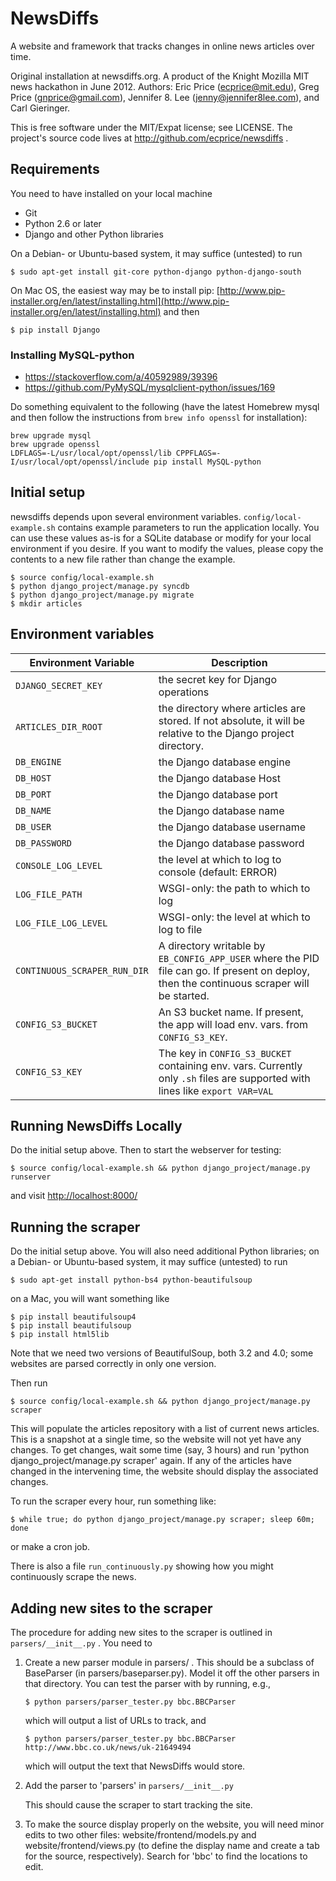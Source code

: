 NewsDiffs
==========

A website and framework that tracks changes in online news articles over time.

Original installation at newsdiffs.org.
A product of the Knight Mozilla MIT news hackathon in June 2012.
Authors: Eric Price (ecprice@mit.edu), Greg Price (gnprice@gmail.com), 
Jennifer 8. Lee (jenny@jennifer8lee.com), and Carl Gieringer.

This is free software under the MIT/Expat license; see LICENSE.
The project's source code lives at http://github.com/ecprice/newsdiffs .


Requirements
------------

You need to have installed on your local machine
* Git
* Python 2.6 or later
* Django and other Python libraries

On a Debian- or Ubuntu-based system, it may suffice (untested) to run

```
$ sudo apt-get install git-core python-django python-django-south
```

On Mac OS, the easiest way may be to install pip:
[http://www.pip-installer.org/en/latest/installing.html](http://www.pip-installer.org/en/latest/installing.html)
and then

```
$ pip install Django
```

### Installing MySQL-python

* https://stackoverflow.com/a/40592989/39396
* https://github.com/PyMySQL/mysqlclient-python/issues/169

Do something equivalent to the following (have the latest Homebrew mysql and 
then follow the instructions from `brew info openssl` for installation): 

```
brew upgrade mysql
brew upgrade openssl
LDFLAGS=-L/usr/local/opt/openssl/lib CPPFLAGS=-I/usr/local/opt/openssl/include pip install MySQL-python
```

Initial setup
-------------

newsdiffs depends upon several environment variables.
`config/local-example.sh` contains example parameters to run the application locally.
You can use these values as-is for a SQLite database or modify for your local 
environment if you desire.  If you want to modify the values, please copy the
contents to a new file rather than change the example.

```
$ source config/local-example.sh
$ python django_project/manage.py syncdb
$ python django_project/manage.py migrate
$ mkdir articles
```

## Environment variables
| Environment Variable | Description |
| ---------------------| ----------- |
| `DJANGO_SECRET_KEY`  | the secret key for Django operations
| `ARTICLES_DIR_ROOT`  | the directory where articles are stored. If not absolute, it will be relative to the Django project directory. 
| `DB_ENGINE`          | the Django database engine
| `DB_HOST`            | the Django database Host
| `DB_PORT`            | the Django database port
| `DB_NAME`            | the Django database name
| `DB_USER`            | the Django database username
| `DB_PASSWORD`        | the Django database password
| `CONSOLE_LOG_LEVEL`  | the level at which to log to console (default: ERROR)
| `LOG_FILE_PATH`      | WSGI-only: the path to which to log
| `LOG_FILE_LOG_LEVEL` | WSGI-only: the level at which to log to file
| `CONTINUOUS_SCRAPER_RUN_DIR` | A directory writable by `EB_CONFIG_APP_USER` where the PID file can go.  If present on deploy, then the continuous scraper will be started.
| `CONFIG_S3_BUCKET`   | An S3 bucket name.  If present, the app will load env. vars. from `CONFIG_S3_KEY`.
| `CONFIG_S3_KEY`      | The key in `CONFIG_S3_BUCKET` containing env. vars.  Currently only `.sh` files are supported with lines like `export VAR=VAL`

Running NewsDiffs Locally
-------------------------

Do the initial setup above.  Then to start the webserver for testing:

```
$ source config/local-example.sh && python django_project/manage.py runserver
```

and visit [http://localhost:8000/](http://localhost:8000/)

Running the scraper
-------------------

Do the initial setup above.  You will also need additional Python
libraries; on a Debian- or Ubuntu-based system, it may suffice
(untested) to run

```
$ sudo apt-get install python-bs4 python-beautifulsoup
```

on a Mac, you will want something like

```
$ pip install beautifulsoup4
$ pip install beautifulsoup
$ pip install html5lib
```

Note that we need two versions of BeautifulSoup, both 3.2 and 4.0;
some websites are parsed correctly in only one version.

Then run
  
```
$ source config/local-example.sh && python django_project/manage.py scraper
```

This will populate the articles repository with a list of current news
articles.  This is a snapshot at a single time, so the website will
not yet have any changes. To get changes, wait some time (say, 3
hours) and run 'python django_project/manage.py scraper' again.  If any of
the articles have changed in the intervening time, the website should
display the associated changes.

To run the scraper every hour, run something like:

```
$ while true; do python django_project/manage.py scraper; sleep 60m; done
```

or make a cron job.

There is also a file `run_continuously.py` showing how you might continuously
scrape the news.

Adding new sites to the scraper
-------------------------------

The procedure for adding new sites to the scraper is outlined in
`parsers/__init__.py` .  You need to

1. Create a new parser module in parsers/ .  This should be a
   subclass of BaseParser (in parsers/baseparser.py).  Model it off
   the other parsers in that directory.  You can test the parser
   with by running, e.g.,

    ```$ python parsers/parser_tester.py bbc.BBCParser```
    
    which will output a list of URLs to track, and
    
    ```$ python parsers/parser_tester.py bbc.BBCParser http://www.bbc.co.uk/news/uk-21649494```
    
    which will output the text that NewsDiffs would store.

2. Add the parser to 'parsers' in `parsers/__init__.py`

   This should cause the scraper to start tracking the site.

3. To make the source display properly on the website, you will need
   minor edits to two other files: website/frontend/models.py and
   website/frontend/views.py (to define the display name and create a tab
   for the source, respectively).  Search for 'bbc' to find the locations
   to edit.
